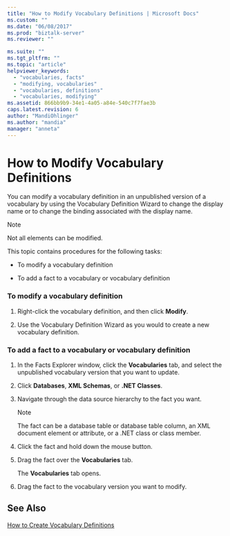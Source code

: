 ```yaml
---
title: "How to Modify Vocabulary Definitions | Microsoft Docs"
ms.custom: ""
ms.date: "06/08/2017"
ms.prod: "biztalk-server"
ms.reviewer: ""

ms.suite: ""
ms.tgt_pltfrm: ""
ms.topic: "article"
helpviewer_keywords: 
  - "vocabularies, facts"
  - "modifying, vocabularies"
  - "vocabularies, definitions"
  - "vocabularies, modifying"
ms.assetid: 866bb9b9-34e1-4a05-a84e-540c7f7fae3b
caps.latest.revision: 6
author: "MandiOhlinger"
ms.author: "mandia"
manager: "anneta"
---
```

# How to Modify Vocabulary Definitions
You can modify a vocabulary definition in an unpublished version of a vocabulary by using the Vocabulary Definition Wizard to change the display name or to change the binding associated with the display name.  
  
> [!NOTE]
>  Not all elements can be modified.  
  
 This topic contains procedures for the following tasks:  
  
-   To modify a vocabulary definition  
  
-   To add a fact to a vocabulary or vocabulary definition  
  
### To modify a vocabulary definition  
  
1.  Right-click the vocabulary definition, and then click **Modify**.  
  
2.  Use the Vocabulary Definition Wizard as you would to create a new vocabulary definition.  
  
### To add a fact to a vocabulary or vocabulary definition  
  
1.  In the Facts Explorer window, click the **Vocabularies** tab, and select the unpublished vocabulary version that you want to update.  
  
2.  Click **Databases**, **XML Schemas**, or **.NET Classes**.  
  
3.  Navigate through the data source hierarchy to the fact you want.  
  
    > [!NOTE]
    >  The fact can be a database table or database table column, an XML document element or attribute, or a .NET class or class member.  
  
4.  Click the fact and hold down the mouse button.  
  
5.  Drag the fact over the **Vocabularies** tab.  
  
     The **Vocabularies** tab opens.  
  
6.  Drag the fact to the vocabulary version you want to modify.  
  
## See Also  
 [How to Create Vocabulary Definitions](../core/how-to-create-vocabulary-definitions.md)